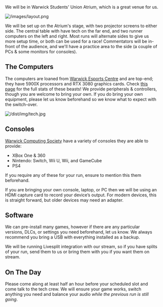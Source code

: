 
<div class="col-6">
<div class="content backing">

We will be in Warwick Students' Union Atrium, which is a great venue for us.

![/images/layout.png](/images/layout.png)

We will be set up on the Atrium's stage, with two projector screens to either side. The central table with have tech on the far end, and two runner computers on the left and right. Most runs will alternate sides to give us more setup time, or both can be used for a race! Commentators will be in-front of the audience, and we'll have a practice area to the side (a couple of PCs & some monitors for consoles).

</div>
</div>

<div class="col-6">
<div class="content backing">

## The Computers

The computers are loaned from [Warwick Esports Centre](https://warwick.ac.uk/esports) and are top-end; they have 5900X processors and RTX 3080 graphics cards. Check [this page](https://warwick.ac.uk/esports/play/) for the full stats of these beasts! We provide peripherals & controllers, though you are welcome to bring your own. If you do bring your own equipment, please let us know beforehand so we know what to expect with the switch-over.

![/dist/img/tech.jpg](/images/tech.jpg)

</div>
</div>

<div class="col-6">
<div class="content backing">

## Consoles

[Warwick Computing Society](https://uwcs.co.uk/) have a variety of consoles they are able to provide:

- XBox One & 360
- Nintendo: Switch, Wii U, Wii, and GameCube
- PS4

If you require any of these for your run, ensure to mention this them beforehand.

If you are bringing your own console, laptop, or PC then we will be using an HDMI capture card to record your device’s output. For modern devices, this is straight forward, but older devices may need an adapter.

</div>
</div>

<div class="col-6">
<div class="content backing">

## Software

We can pre-install many games, however if there are any particular versions, DLCs, or settings you need beforehand, let us know. We always recommend you bring a USB with everything installed as a backup.

We will be running Livesplit integration with our stream, so if you have splits of your run, send them to us or bring them with you if you want them on stream.

## On The Day

Please come along at least half an hour before your scheduled slot and come talk to the tech crew. We will ensure your game works, switch anything you need and balance your audio *while the previous run is still going*. 

</div>
</div>

<!-- <div class="col-6">
<div class="content backing">

## Remote Runs

If the following paragraph is gibberish to you, don’t worry! We will be providing a remote tech guide closer to the event.

We’ll be using our own RTMP server to receive your game stream. Please make sure this is a clean feed, with *only* the game video and audio. We’ll be using [VDO.Ninja](https://vdo.ninja/) to capture your webcam and microphone. We will send you a personal link to both of these to connect to ~15 minutes before your scheduled time. We recommend OBS to capture the game, either from your screen or a capture card from a console, and stream to our RTMP server.

</div>
</div> -->